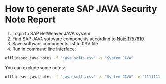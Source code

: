 # How to generate SAP JAVA Security Note Report
1. Login to SAP NetWeaver JAVA system
2. Find SAP JAVA software components according to [Note 1757810](https://launchpad.support.sap.com/#/notes/1757810)
3. Save software components list to CSV file
4. Run in command line interface:
```sh
offlinesec_java_notes -f "java_softs.csv" -s "System JAVA"
```

You can exclude some notes:
```sh
offlinesec_java_notes -f "java_softs.csv" -s "System JAVA" -e "1111111,2222222,3333333"
```
